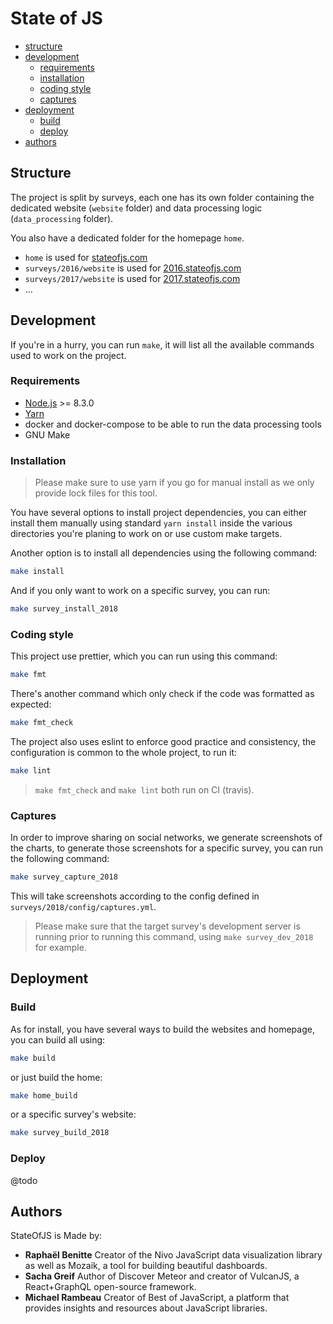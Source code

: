 # State of JS

- [structure](#structure)
- [development](#development)
    - [requirements](#requirements)
    - [installation](#installation)
    - [coding style](#coding-style)
    - [captures](#captures)
- [deployment](#deployment)
    - [build](#build)
    - [deploy](#deploy)
- [authors](#authors)   

## Structure

The project is split by surveys, each one has its own folder containing
the dedicated website (`website` folder) and data processing logic
(`data_processing` folder).

You also have a dedicated folder for the homepage `home`.

- `home` is used for [stateofjs.com](https://stateofjs.com)
- `surveys/2016/website` is used for [2016.stateofjs.com](https://2016.stateofjs.com)
- `surveys/2017/website` is used for [2017.stateofjs.com](https://2017.stateofjs.com)
- …

## Development

If you're in a hurry, you can run `make`, it will list all the available commands
used to work on the project.

### Requirements

- [Node.js](https://nodejs.org/) >= 8.3.0
- [Yarn](https://yarnpkg.com/)
- docker and docker-compose to be able to run the data processing tools
- GNU Make

### Installation

> Please make sure to use yarn if you go for manual install
as we only provide lock files for this tool.

You have several options to install project dependencies, you can either
install them manually using standard `yarn install` inside the various
directories you're planing to work on or use custom make targets.

Another option is to install all dependencies using the following command:

```bash
make install
```

And if you only want to work on a specific survey, you can run:

```bash
make survey_install_2018
```

### Coding style

This project use prettier, which you can run using this command:

```bash
make fmt
```

There's another command which only check if the code was formatted as expected:

```bash
make fmt_check
```

The project also uses eslint to enforce good practice and consistency,
the configuration is common to the whole project, to run it:

```bash
make lint
```

> `make fmt_check` and `make lint` both run on CI (travis).

### Captures

In order to improve sharing on social networks, we generate screenshots
of the charts, to generate those screenshots for a specific survey,
you can run the following command:

```bash
make survey_capture_2018
```

This will take screenshots according to the config
defined in `surveys/2018/config/captures.yml`.

> Please make sure that the target survey's development server is running
prior to running this command, using `make survey_dev_2018` for example.

## Deployment

### Build

As for install, you have several ways to build the websites and homepage,
you can build all using:

```bash
make build
```

or just build the home:

```bash
make home_build
```

or a specific survey's website:

```bash
make survey_build_2018
```

### Deploy

@todo

## Authors

StateOfJS is Made by:

- **Raphaël Benitte** Creator of the Nivo JavaScript data visualization library
  as well as Mozaik, a tool for building beautiful dashboards.
- **Sacha Greif** Author of Discover Meteor and creator of VulcanJS,
  a React+GraphQL open-source framework.
- **Michael Rambeau** Creator of Best of JavaScript, a platform that provides
  insights and resources about JavaScript libraries.

